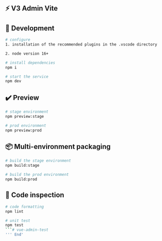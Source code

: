 ## ⚡ V3 Admin Vite

## 🚀 Development

```bash
# configure
1. installation of the recommended plugins in the .vscode directory

2. node version 16+

# install dependencies
npm i

# start the service
npm dev
```

## ✔️ Preview

```bash
# stage environment
npm preview:stage

# prod environment
npm preview:prod
```

## 📦️ Multi-environment packaging

```bash
# build the stage environment
npm build:stage

# build the prod environment
npm build:prod
```

## 🔧 Code inspection

```bash
# code formatting
npm lint

# unit test
npm test
```# vue-admin-test
''' End'